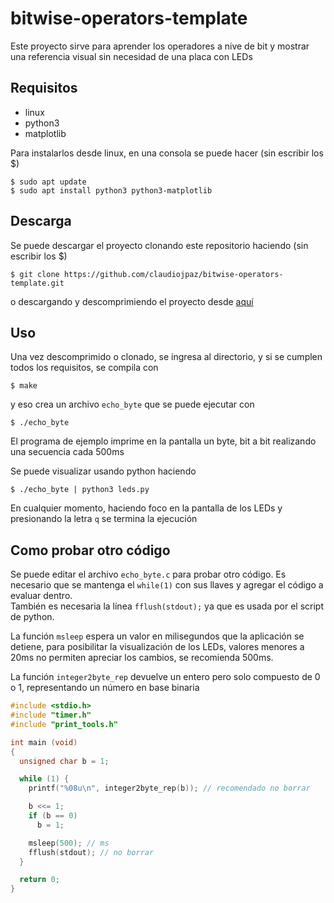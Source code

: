 # bitwise-operators-template

Este proyecto sirve para aprender los operadores a nive de bit y mostrar una referencia visual sin necesidad de una placa con LEDs

## Requisitos

* linux
* python3
* matplotlib


Para instalarlos desde linux, en una consola se puede hacer (sin escribir los $)
```
$ sudo apt update
$ sudo apt install python3 python3-matplotlib
```

## Descarga

Se puede descargar el proyecto clonando este repositorio haciendo (sin escribir los $)

```
$ git clone https://github.com/claudiojpaz/bitwise-operators-template.git
```

o descargando y descomprimiendo el proyecto desde [aquí][master]

[master]: https://github.com/claudiojpaz/bitwise-operators-template/archive/master.zip

## Uso

Una vez descomprimido o clonado, se ingresa al directorio, y si se cumplen todos los requisitos, se compila con
```
$ make
```
y eso crea un archivo `echo_byte` que se puede ejecutar con
```
$ ./echo_byte
```
El programa de ejemplo imprime en la pantalla un byte, bit a bit realizando una secuencia cada 500ms

Se puede visualizar usando python haciendo

```
$ ./echo_byte | python3 leds.py
```

En cualquier momento, haciendo foco en la pantalla de los LEDs y presionando la letra `q` se termina la ejecución

## Como probar otro código

Se puede editar el archivo `echo_byte.c` para probar otro código. Es necesario que se mantenga el `while(1)` con sus llaves y agregar el código a evaluar dentro.  
También es necesaria la línea `fflush(stdout);` ya que es usada por el script de python.  

La función `msleep` espera un valor en milisegundos que la aplicación se detiene, para posibilitar la visualización de los LEDs, valores menores a 20ms no permiten apreciar los cambios, se recomienda 500ms.

La función `integer2byte_rep` devuelve un entero pero solo compuesto de 0 o 1, representando un número en base binaria

```C class: lineNo
#include <stdio.h>
#include "timer.h"
#include "print_tools.h"

int main (void)
{
  unsigned char b = 1;

  while (1) {
    printf("%08u\n", integer2byte_rep(b)); // recomendado no borrar

    b <<= 1;
    if (b == 0)
      b = 1;

    msleep(500); // ms
    fflush(stdout); // no borrar
  }

  return 0;
}
```
